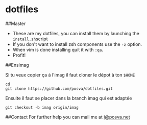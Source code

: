dotfiles
========

##Master

* These are my dotfiles, you can install them by launching the `install.sh`script
* If you don't want to install zsh components use the `-z` option.
* When vim is done installing quit it with `:qa`.
* Profit!

##Ensimag

Si tu veux copier ça à l'imag il faut cloner le dépot à ton `$HOME`

```
cd
git clone https://github.com/posva/dotfiles.git
```

Ensuite il faut se placer dans la branch imag qui est adaptée

```
git checkout -b imag origin/imag
```

##Contact
For further help you can mail me at i@posva.net
